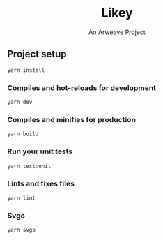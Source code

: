 <h1 align="center">Likey</h1>
<p align="center">An Arweave Project</p>

## Project setup
```
yarn install
```

### Compiles and hot-reloads for development
```
yarn dev
```

### Compiles and minifies for production
```
yarn build
```

### Run your unit tests
```
yarn test:unit
```

### Lints and fixes files
```
yarn lint
```

### Svgo
```
yarn svgo
```
